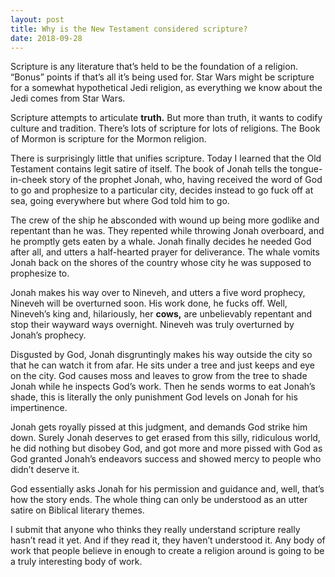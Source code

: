 ```yaml
---
layout: post
title: Why is the New Testament considered scripture?
date: 2018-09-28
---
```


<p>Scripture is any literature that’s held to be the foundation of a religion. “Bonus” points if that’s all it’s being used for. Star Wars might be scripture for a somewhat hypothetical Jedi religion, as everything we know about the Jedi comes from Star Wars.</p><p>Scripture attempts to articulate <b>truth.</b> But more than truth, it wants to codify culture and tradition. There’s lots of scripture for lots of religions. The Book of Mormon is scripture for the Mormon religion.</p><p>There is surprisingly little that unifies scripture. Today I learned that the Old Testament contains legit satire of itself. The book of Jonah tells the tongue-in-cheek story of the prophet Jonah, who, having received the word of God to go and prophesize to a particular city, decides instead to go fuck off at sea, going everywhere but where God told him to go.</p><p>The crew of the ship he absconded with wound up being more godlike and repentant than he was. They repented while throwing Jonah overboard, and he promptly gets eaten by a whale. Jonah finally decides he needed God after all, and utters a half-hearted prayer for deliverance. The whale vomits Jonah back on the shores of the country whose city he was supposed to prophesize to.</p><p>Jonah makes his way over to Nineveh, and utters a five word prophecy, Nineveh will be overturned soon. His work done, he fucks off. Well, Nineveh’s king and, hilariously, her <b>cows,</b> are unbelievably repentant and stop their wayward ways overnight. Nineveh was truly overturned by Jonah’s prophecy.</p><p>Disgusted by God, Jonah disgruntingly makes his way outside the city so that he can watch it from afar. He sits under a tree and just keeps and eye on the city. God causes moss and leaves to grow from the tree to shade Jonah while he inspects God’s work. Then he sends worms to eat Jonah’s shade, this is literally the only punishment God levels on Jonah for his impertinence.</p><p>Jonah gets royally pissed at this judgment, and demands God strike him down. Surely Jonah deserves to get erased from this silly, ridiculous world, he did nothing but disobey God, and got more and more pissed with God as God granted Jonah’s endeavors success and showed mercy to people who didn’t deserve it.</p><p>God essentially asks Jonah for his permission and guidance and, well, that’s how the story ends. The whole thing can only be understood as an utter satire on Biblical literary themes.</p><p>I submit that anyone who thinks they really understand scripture really hasn’t read it yet. And if they read it, they haven’t understood it. Any body of work that people believe in enough to create a religion around is going to be a truly interesting body of work.</p>
